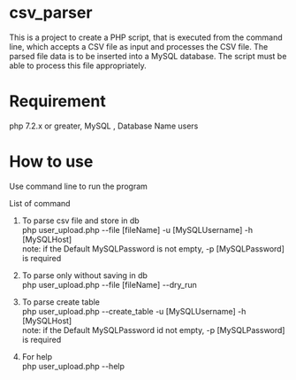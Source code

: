 # csv_parser
This is a project to create a PHP script, 
that is executed from the command line, 
which accepts a CSV file as input and processes the CSV file. 
The parsed file data is to be inserted into a MySQL database.
The script must be able to process this file appropriately.

# Requirement
php 7.2.x or greater, MySQL , Database Name users 

# How to use
Use command line to run the program

List of command

1. To parse csv file and store in db <br />
php user_upload.php --file [fileName] -u [MySQLUsername] -h [MySQLHost]<br />
note: if the Default MySQLPassword is not empty, -p [MySQLPassword] is required 

2. To parse only without saving in db<br />
php user_upload.php --file [fileName] --dry_run

3. To parse create table<br />
php user_upload.php --create_table -u [MySQLUsername] -h [MySQLHost]<br />
note: if the Default MySQLPassword id not empty, -p [MySQLPassword] is required 

4. For help<br />
php user_upload.php --help

